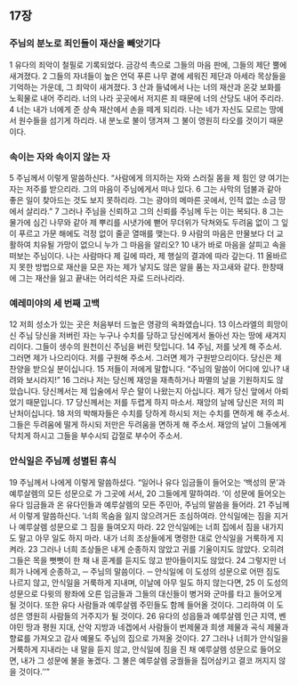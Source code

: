 ## 17장
### 주님의 분노로 죄인들이 재산을 빼앗기다
1 유다의 죄악이 철필로 기록되었다. 금강석 촉으로 그들의 마음 판에, 그들의 제단 뿔에 새겨졌다.
2 그들의 자녀들이 높은 언덕 푸른 나무 곁에 세워진 제단과 아세라 목상들을 기억하는 가운데, 그 죄악이 새겨졌다.
3 산과 들녘에서 나는 너의 재산과 온갖 보화를 노획물로 내어 주리라. 너의 나라 곳곳에서 저지른 죄 때문에 너의 산당도 내어 주리라.
4 너는 내가 너에게 준 상속 재산에서 손을 떼게 되리라. 나는 네가 자신도 모르는 땅에서 원수들을 섬기게 하리라. 내 분노로 불이 댕겨져 그 불이 영원히 타오를 것이기 때문이다.
### 속이는 자와 속이지 않는 자
5 주님께서 이렇게 말씀하신다. “사람에게 의지하는 자와 스러질 몸을 제 힘인 양 여기는 자는 저주를 받으리라. 그의 마음이 주님에게서 떠나 있다.
6 그는 사막의 덤불과 같아 좋은 일이 찾아드는 것도 보지 못하리라. 그는 광야의 메마른 곳에서, 인적 없는 소금 땅에서 살리라.”
7 그러나 주님을 신뢰하고 그의 신뢰를 주님께 두는 이는 복되다.
8 그는 물가에 심긴 나무와 같아 제 뿌리를 시냇가에 뻗어 무더위가 닥쳐와도 두려움 없이 그 잎이 푸르고 가문 해에도 걱정 없이 줄곧 열매를 맺는다.
9 사람의 마음은 만물보다 더 교활하여 치유될 가망이 없으니 누가 그 마음을 알리오?
10 내가 바로 마음을 살피고 속을 떠보는 주님이다. 나는 사람마다 제 길에 따라, 제 행실의 결과에 따라 갚는다.
11 올바르지 못한 방법으로 재산을 모은 자는 제가 낳지도 않은 알을 품는 자고새와 같다. 한창때에 그는 재산을 잃고 끝내는 어리석은 자로 드러나리라.
### 예레미야의 세 번째 고백
12 저희 성소가 있는 곳은 처음부터 드높은 영광의 옥좌였습니다.
13 이스라엘의 희망이신 주님 당신을 저버린 자는 누구나 수치를 당하고 당신에게서 돌아선 자는 땅에 새겨지리이다. 그들이 생수의 원천이신 주님을 버린 탓입니다.
14 주님, 저를 낫게 해 주소서. 그러면 제가 나으리이다. 저를 구원해 주소서. 그러면 제가 구원받으리이다. 당신은 제 찬양을 받으실 분이십니다.
15 저들이 저에게 말합니다. “주님의 말씀이 어디에 있나? 내려와 보시라지!”
16 그러나 저는 당신께 재앙을 재촉하거나 파멸의 날을 기원하지도 않았습니다. 당신께서는 제 입술에서 무슨 말이 나왔는지 아십니다. 제가 당신 앞에서 아뢰었기 때문입니다.
17 당신께서는 저를 두렵게 하지 마소서. 재앙의 날에 당신은 저의 피난처이십니다.
18 저의 박해자들은 수치를 당하게 하시되 저는 수치를 면하게 해 주소서. 그들은 두려움에 떨게 하시되 저만은 두려움을 면하게 해 주소서. 재앙의 날이 그들에게 닥치게 하시고 그들을 부수시되 갑절로 부수어 주소서.
### 안식일은 주님께 성별된 휴식
19 주님께서 나에게 이렇게 말씀하셨다. “일어나 유다 임금들이 들어오는 ‘백성의 문’과 예루살렘의 모든 성문으로 가 그곳에 서서,
20 그들에게 말하여라. ‘이 성문에 들어오는 유다 임금들과 온 유다인들과 예루살렘의 모든 주민아, 주님의 말씀을 들어라.
21 주님께서 이렇게 말씀하신다. ′너희 목숨을 잃지 않으려거든 조심하여라. 안식일에는 짐을 지거나 예루살렘 성문으로 그 짐을 들여오지 마라.
22 안식일에는 너희 집에서 짐을 내가지도 말고 아무 일도 하지 마라. 내가 너희 조상들에게 명령한 대로 안식일을 거룩하게 지켜라.
23 그러나 너희 조상들은 내게 순종하지 않았고 귀를 기울이지도 않았다. 오히려 그들은 목을 뻣뻣이 한 채 내 훈계를 듣지도 않고 받아들이지도 않았다.
24 그렇지만 너희가 나에게 순종하고, ─ 주님의 말씀이다. ─ 안식일에 이 도성의 성문으로 어떤 짐도 나르지 않고, 안식일을 거룩하게 지내며, 이날에 아무 일도 하지 않는다면,
25 이 도성의 성문으로 다윗의 왕좌에 오른 임금들과 그들의 대신들이 병거와 군마를 타고 들어오게 될 것이다. 또한 유다 사람들과 예루살렘 주민들도 함께 들어올 것이다. 그리하여 이 도성은 영원히 사람들의 거주지가 될 것이다.
26 유다의 성읍들과 예루살렘 인근 지역, 벤야민 땅과 평원 지대, 산악 지방과 네겝에서 사람들이 번제물과 희생 제물과 곡식 제물과 향료를 가져오고 감사 예물도 주님의 집으로 가져올 것이다.
27 그러나 너희가 안식일을 거룩하게 지내라는 내 말을 듣지 않고, 안식일에 짐을 진 채 예루살렘 성문으로 들어오면, 내가 그 성문에 불을 놓겠다. 그 불은 예루살렘 궁궐들을 집어삼키고 결코 꺼지지 않을 것이다.′’”

